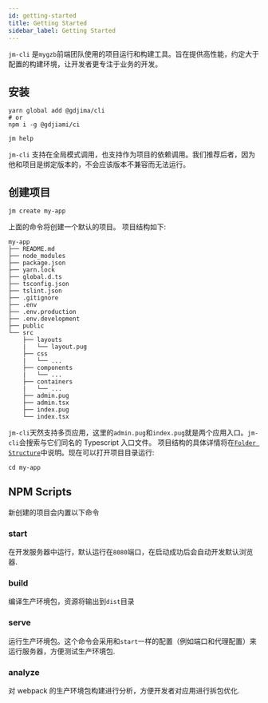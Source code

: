 ```yaml
---
id: getting-started
title: Getting Started
sidebar_label: Getting Started
---
```


`jm-cli` 是`mygzb`前端团队使用的项目运行和构建工具。旨在提供高性能，约定大于配置的构建环境，让开发者更专注于业务的开发。

## 安装

```
yarn global add @gdjima/cli
# or
npm i -g @gdjiami/ci

jm help
```

`jm-cli` 支持在全局模式调用，也支持作为项目的依赖调用。我们推荐后者，因为他和项目是绑定版本的，不会应该版本不兼容而无法运行。

## 创建项目

```
jm create my-app
```

上面的命令将创建一个默认的项目。 项目结构如下:

```
my-app
├── README.md
├── node_modules
├── package.json
├── yarn.lock
├── global.d.ts
├── tsconfig.json
├── tslint.json
├── .gitignore
├── .env
├── .env.production
├── .env.development
├── public
└── src
    ├── layouts
    |   └── layout.pug
    ├── css
    |   └── ...
    ├── components
    |   └── ...
    ├── containers
    |   └── ...
    ├── admin.pug
    ├── admin.tsx
    ├── index.pug
    └── index.tsx
```

`jm-cli`天然支持多页应用，这里的`admin.pug`和`index.pug`就是两个应用入口。`jm-cli`会搜索与它们同名的 Typescript 入口文件。
项目结构的具体详情将在[`Folder Structure`]()中说明。现在可以打开项目目录运行:

```
cd my-app
```

## NPM Scripts

新创建的项目会内置以下命令

### start

在开发服务器中运行，默认运行在`8080`端口，在启动成功后会自动开发默认浏览器.

### build

编译生产环境包，资源将输出到`dist`目录

### serve

运行生产环境包。这个命令会采用和`start`一样的配置（例如端口和代理配置）来运行服务器，方便测试生产环境包.

### analyze

对 webpack 的生产环境包构建进行分析，方便开发者对应用进行拆包优化.
